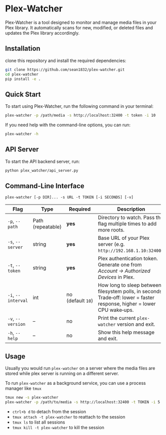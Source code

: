 # Plex-Watcher
Plex-Watcher is a tool designed to monitor and manage media files in your Plex library. 
It automatically scans for new, modified, or deleted files and updates the Plex library accordingly.

## Installation
clone this repository and install the required dependencies:
```bash
git clone https://github.com/sean1832/plex-watcher.git
cd plex-watcher
pip install -e .
```


## Quick Start
To start using Plex-Watcher, run the following command in your terminal:
```bash
plex-watcher -p /path/media -s http://localhost:32400 -t token -i 10
```
If you need help with the command-line options, you can run:
```bash
plex-watcher -h
```

## API Server
To start the API backend server, run:
```bash
python plex_watcher/api_server.py
```


## Command-Line Interface
```
plex-watcher [-p DIR]... -s URL -t TOKEN [-i SECONDS] [-v]
```
| Flag               | Type              | Required          | Description                                                                                                              |
| ------------------ | ----------------- | ----------------- | ------------------------------------------------------------------------------------------------------------------------ |
| `-p`, `--path`     | Path (repeatable) | **yes**           | Directory to watch. Pass the flag multiple times to add more roots.                                                      |
| `-s`, `--server`   | string            | **yes**           | Base URL of your Plex server (e.g. `http://192.168.1.10:32400`).                                                         |
| `-t`, `--token`    | string            | **yes**           | Plex authentication token. Generate one from *Account → Authorized Devices* in Plex.                                     |
| `-i`, `--interval` | int               | no (default `10`) | How long to sleep between filesystem polls, in seconds. Trade‑off: lower = faster response, higher = lower CPU wake‑ups. |
| `-v`, `--version`  | –                 | no                | Print the current `plex-watcher` version and exit.                                                                       |
| `-h`, `--help`     | –                 | no                | Show this help message and exit.                                                                                         |

## Usage
Usually you would run `plex-watcher` on a server where the media files are stored while plex server is running on a different server.

To run `plex-watcher` as a background service, you can use a process manager like `tmux`

```bash
tmux new -s plex-watcher
plex-watcher -p /path/to/media -s http://localhost:32400 -t TOKEN -i 5
```
- `ctrl+b d` to detach from the session
- `tmux attach -t plex-watcher` to reattach to the session
- `tmux ls` to list all sessions
- `tmux kill -t plex-watcher` to kill the session